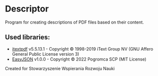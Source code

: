 # Descriptor
Program for creating descriptions of PDF files based on their content.

## Used libraries:
- [itextpdf](https://github.com/itext/itextpdf) v5.5.13.1 - Copyright © 1998-2019 iText Group NV (GNU Affero General Public License version 3)
- [EasyJSON](https://github.com/Pogromca-SCP/EasyJSON) v1.0.0 - Copyright © 2022 Pogromca SCP (MIT License) 

Created for Stowarzyszenie Wspierania Rozwoju Nauki
